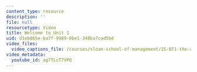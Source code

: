 ```yaml
---
content_type: resource
description: ''
file: null
resourcetype: Video
title: Welcome to Unit 1
uid: d1eb865e-ba7f-9989-0be1-348ba7cad5bd
video_files:
  video_captions_file: /courses/sloan-school-of-management/15-071-the-analytics-edge-spring-2017/an-introduction-to-analytics/welcome-to-unit-1/welcome-to-unit-1-1/ag7TLcT7VPQ.vtt
video_metadata:
  youtube_id: ag7TLcT7VPQ
---
```

